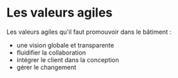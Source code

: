 # Les valeurs agiles

Les valeurs agiles qu'il faut promouvoir dans le bâtiment :

- une vision globale et transparente
- fluidifier la collaboration
- intégrer le client dans la conception
- gérer le changement
